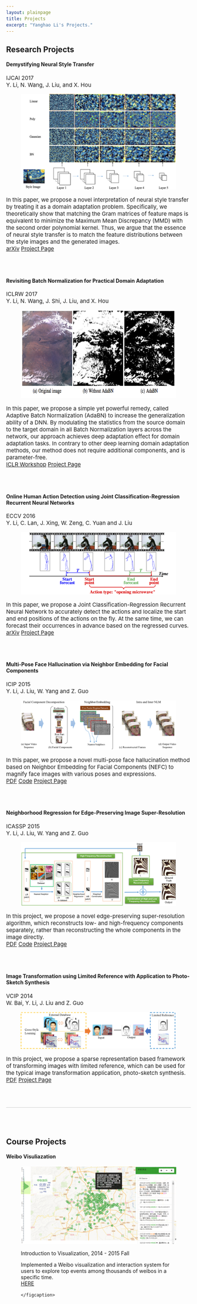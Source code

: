 ```yaml
---
layout: plainpage
title: Projects
excerpt: "Yanghao Li's Projects."
---
```



<h2>Research Projects</h2>

<h4>Demystifying Neural Style Transfer</h4>
<p style="font-size: 15px">
IJCAI 2017<br>
Y. Li, N. Wang, J. Liu, and X. Hou
</p>

<figure class="research-proj-img1">
    <img src="/images/projects/style_example.png" alt="" style="height: 260px; width:auto"/>
</figure>
<p style="font-size: 15px">In this paper, we propose a novel interpretation of neural style transfer by treating it as a domain adaptation problem. Specifically, we theoretically show that matching the Gram matrices of feature maps is equivalent to minimize the Maximum Mean Discrepancy (MMD) with the second order polynomial kernel. Thus, we argue that the essence of neural style transfer is to match the feature distributions between the style images and the generated images. 
 <br><a href="https://arxiv.org/abs/1701.01036"><span class="label">arXiv</span></a>
     <a href="http://www.icst.pku.edu.cn/struct/Projects/mmdstyle.html"><span class="label">Project Page</span></a>

</p>
<br><br>

<h4>Revisiting Batch Normalization for Practical Domain Adaptation</h4>
<p style="font-size: 15px">
ICLRW 2017<br>
Y. Li, N. Wang, J. Shi, J. Liu, and X. Hou
</p>

<figure class="research-proj-img">
    <img src="/images/projects/adabn_example.png" alt="" style="height: 240px; width: auto"/>
</figure>
<p style="font-size: 15px">In this paper, we propose a simple yet powerful remedy, called Adaptive Batch Normalization (AdaBN) to increase the generalization ability of a DNN. By modulating the statistics from the source domain to the target domain in all Batch Normalization layers across the network, our approach achieves deep adaptation effect for domain adaptation tasks. In contrary to other deep learning domain adaptation methods, our method does not require additional components, and is parameter-free.
 <br><a href="https://openreview.net/pdf?id=Hk6dkJQFx"><span class="label">ICLR Workshop</span></a>
     <a href="http://www.icst.pku.edu.cn/struct/Projects/adabn.html"><span class="label">Project Page</span></a>

</p>
<br><br>

<h4>Online Human Action Detection using Joint Classification-Regression Recurrent Neural Networks</h4>
<p style="font-size: 15px">
ECCV 2016<br>
Y. Li, C. Lan, J. Xing, W. Zeng, C. Yuan and J. Liu
</p>

<figure class="research-proj-img">
    <img src="/images/projects/OAD_flowchart.png" alt="" />
</figure>
<p style="font-size: 15px">In this paper, we propose a Joint Classification-Regression Recurrent Neural Network to accurately detect the actions and localize the start and end positions of the actions on the fly. At the same time, we can forecast their occurrences in advance based on the regressed curves.
 <br><a href="https://arxiv.org/abs/1604.05633"><span class="label">arXiv</span></a>
     <a href="http://www.icst.pku.edu.cn/course/icb/Projects/OAD.html"><span class="label">Project Page</span></a>

</p>
<br><br>

<h4>Multi-Pose Face Hallucination via Neighbor Embedding for Facial Components</h4>
<p style="font-size: 15px">
ICIP 2015<br>
Y. Li, J. Liu, W. Yang and Z. Guo
</p>

<figure class="research-proj-img">
    <img src="/images/projects/NEFC_flowchart.png" alt="" />
</figure>
<p style="font-size: 15px">In this paper, we propose a novel multi-pose face hallucination method based on Neighbor Embedding for Facial Components (NEFC) to magnify face images with various poses and expressions.
 <br><a href="http://www.icst.pku.edu.cn/course/icb/Projects/NEFC/files/ICIP_NEFC.pdf"><span class="label">PDF</span></a>
     <a href="https://github.com/lyttonhao/Face-Hallucination-of-Facial-Components/tree/release"><span class="label">Code</span></a>
     <a href="http://www.icst.pku.edu.cn/course/icb/Projects/NEFC.html"><span class="label">Project Page</span></a>

</p>
<br><br>


<h4>Neighborhood Regression for Edge-Preserving Image Super-Resolution</h4>
<p style="font-size: 15px">
ICASSP 2015<br>
Y. Li, J. Liu, W. Yang and Z. Guo
</p>

<figure class="research-proj-img">
    <img src="/images/projects/NRSR_flowchart.png" alt="" />
</figure>
<p style="font-size: 15px">In this project, we propose a novel edge-preserving super-resolution algorithm, which reconstructs low- and high-frequency components separately, rather than reconstructing the whole components in the image directly. 
 <br><a href="/assets/papers/LiYanghao_NRSR_ICASSP_v8.pdf"><span class="label">PDF</span></a>
     <a href="https://github.com/lyttonhao/NRSR/tree/release"><span class="label">Code</span></a>
     <a href="http://www.icst.pku.edu.cn/course/icb/Projects/NRSR.html"><span class="label">Project Page</span></a>

</p>
<br><br>

<h4>Image Transformation using Limited Reference with Application to Photo-Sketch Synthesis</h4>

<p style="font-size: 15px">
VCIP 2014 <br>
W. Bai, Y. Li, J. Liu and Z. Guo
</p>

<figure class="research-proj-img">
    <img src="/images/projects/transform_scenario.png" alt="" />
</figure>
<p style="font-size: 15px">In this project, we propose a sparse representation
based framework of transforming images with limited
reference, which can be used for the typical image transformation
application, photo-sketch synthesis.  
 <br><a href="/assets/papers/bw_vcip14.pdf"><span class="label">PDF</span></a> <a href="http://www.icst.pku.edu.cn/course/icb/Projects/ImageTrans.html"><span class="label">Project Page</span></a>
</p>

<div style="height:50px; border-bottom:1px solid #ccc"></div>

<div style="height:50px"></div>

<h2>Course Projects</h2>

<h4>Weibo Visuliazation</h4>

<figure class="course-proj-img">
    <img src="/images/projects/weibopic.png" alt="" />
    <figcaption>
    <p>Introduction to Visualization, 2014 - 2015 Fall</p>
    Implemented a Weibo visualization and interaction system for users to explore top events among thousands of weibos in a specific time. <br> <a href="http://vis.pku.edu.cn/course/Visualization_2014F/final_project/group7/"><span class="label">HERE</span></a>

    </figcaption>
</figure>